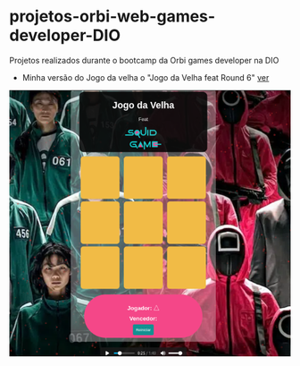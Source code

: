 # projetos-orbi-web-games-developer-DIO
Projetos realizados durante o bootcamp da Orbi games developer na DIO
- Minha versão do Jogo da velha o "Jogo da Velha feat Round 6"
<a href="https://daniel99korban.github.io/projetos-orbi-web-games-developer-DIO/"> ver </a>

<img src="https://github.com/daniel99korban/projetos-orbi-web-games-developer-DIO/blob/master/assets/img/roundSixFeatJogoDaVelha.png">
